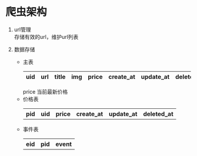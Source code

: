 爬虫架构
========

1.	url管理  
	存储有效的url，维护url列表
2.	数据存储

	-	主表  
		<table><thead><tr> <th>uid</th> <th>url</th> <th>title</th> <th>img</th> <th>price</th> <th>create_at</th> <th>update_at</th> <th>deleted_at</th></tr></thead></table> price 当前最新价格
	-	价格表 <table><tr><th>pid</th><th>uid</th><th>price</th><th>create_at</th><th>update_at</th><th>deleted_at</th></tr></table>
	-	事件表 <table><tr><th>eid</th><th>pid</th><th>event</th></tr></table>
